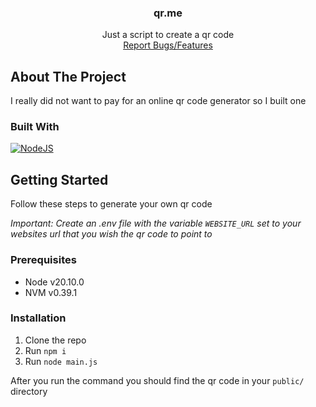 <a name="readme-top"></a>

<!-- PROJECT LOGO -->
<div align="center">
  <h3 align="center">qr.me</h3>

  <p align="center">
    Just a script to create a qr code
    <br />
    <a href="https://github.com/johnathanthedev/qr.me/issues">Report Bugs/Features</a>
  </p>
</div>



<!-- ABOUT THE PROJECT -->
## About The Project

I really did not want to pay for an online qr code generator so I built one

### Built With

[![NodeJS][NodeJs]][NodeJs-url]


<!-- GETTING STARTED -->
## Getting Started

Follow these steps to generate your own qr code

*Important: Create an .env file with the variable `WEBSITE_URL` set to your websites url that you wish the qr code to point to*

### Prerequisites

- Node v20.10.0
- NVM v0.39.1

### Installation

1. Clone the repo
2. Run `npm i`
3. Run `node main.js`

After you run the command you should find the qr code in your `public/` directory


[NodeJS]: https://img.shields.io/badge/Node.js-339933?style=for-the-badge&logo=node.js&logoColor=white
[NodeJS-url]: https://nodejs.org/en
